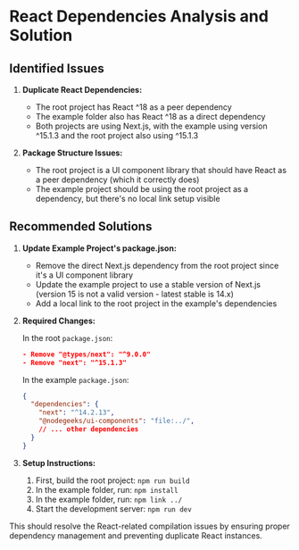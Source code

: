 # React Dependencies Analysis and Solution

## Identified Issues

1. **Duplicate React Dependencies:**
   - The root project has React ^18 as a peer dependency
   - The example folder also has React ^18 as a direct dependency
   - Both projects are using Next.js, with the example using version ^15.1.3 and the root project also using ^15.1.3

2. **Package Structure Issues:**
   - The root project is a UI component library that should have React as a peer dependency (which it correctly does)
   - The example project should be using the root project as a dependency, but there's no local link setup visible

## Recommended Solutions

1. **Update Example Project's package.json:**
   - Remove the direct Next.js dependency from the root project since it's a UI component library
   - Update the example project to use a stable version of Next.js (version 15 is not a valid version - latest stable is 14.x)
   - Add a local link to the root project in the example's dependencies

2. **Required Changes:**
   
   In the root `package.json`:
   ```json
   - Remove "@types/next": "^9.0.0"
   - Remove "next": "^15.1.3"
   ```

   In the example `package.json`:
   ```json
   {
     "dependencies": {
       "next": "^14.2.13",
       "@nodegeeks/ui-components": "file:../",
       // ... other dependencies
     }
   }
   ```

3. **Setup Instructions:**
   1. First, build the root project: `npm run build`
   2. In the example folder, run: `npm install`
   3. In the example folder, run: `npm link ../ `
   4. Start the development server: `npm run dev`

This should resolve the React-related compilation issues by ensuring proper dependency management and preventing duplicate React instances.